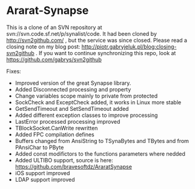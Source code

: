 # Ararat-Synapse
This is a clone of an SVN repository at svn://svn.code.sf.net/p/synalist/code. It had been cloned by http://svn2github.com/ , but the service was since closed. Please read a closing note on my blog post: http://piotr.gabryjeluk.pl/blog:closing-svn2github . If you want to continue synchronizing this repo, look at https://github.com/gabrys/svn2github 

Fixes:
- Improved version of the great Synapse library.
- Added Disconnected processing and property
- Change variables scope mainly to private from protected
- SockCheck and ExceptCheck added, it works in Linux more stable
- GetSendTimeout and SetSendTimeout added
- Added different exception classes to improve processing
- LastError processed processing improved
- TBlockSocket.CanWrite rewritten
- Added FPC compilation defines
- Buffers changed from AnsiString to TSynaBytes and TBytes and from PAnsiChar to PByte
- Added const modifictors to the functions parameters where nedded
- Added ULTIBO support, source is here: https://github.com/bravesoftdz/AraratSynapse
- iOS support improved
- LDAP support improved
